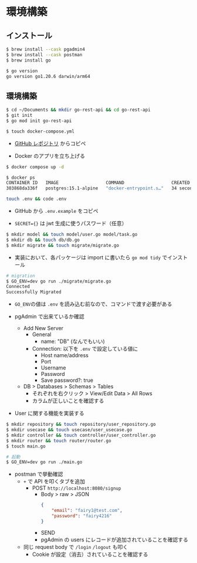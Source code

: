 # 環境構築

## インストール

```bash
$ brew install --cask pgadmin4
$ brew install --cask postman
$ brew install go

$ go version
go version go1.20.6 darwin/arm64
```

## 環境構築

```bash
$ cd ~/Documents && mkdir go-rest-api && cd go-rest-api
$ git init
$ go mod init go-rest-api

$ touch docker-compose.yml
```

-   [GitHub レポジトリ](https://github.com/GomaGoma676/echo-rest-api) からコピペ

-   Docker のアプリを立ち上げる

```bash
$ docker compose up -d

$ docker ps
CONTAINER ID   IMAGE                  COMMAND                  CREATED          STATUS          PORTS                    NAMES
303868da336f   postgres:15.1-alpine   "docker-entrypoint.s…"   34 seconds ago   Up 33 seconds   0.0.0.0:5434->5432/tcp   go-rest-api-dev-postgres-1
```

```bash
touch .env && code .env
```

-   GitHub から `.env.example` をコピペ

-   `SECRET={}` は jwt 生成に使うパスワード（任意）

```bash
$ mkdir model && touch model/user.go model/task.go
$ mkdir db && touch db/db.go
$ mkdir migrate && touch migrate/migrate.go
```

-   実装において、各パッケージは import に書いたら `go mod tidy` でインストール

```bash
# migration
$ GO_ENV=dev go run ./migrate/migrate.go
Connected
Successfully Migrated
```

-   `GO_ENV`の値は `.env` を読み込む前なので、コマンドで渡す必要がある

-   pgAdmin で出来ているか確認

    -   Add New Server
        -   General
            -   name: "DB" (なんでもいい)
        -   Connection: 以下を `.env` で設定している値に
            -   Host name/address
            -   Port
            -   Username
            -   Password
            -   Save password?: true
    -   DB > Databases > Schemas > Tables
        -   それぞれを右クリック > View/Edit Data > All Rows
        -   カラムが正しいことを確認する

-   User に関する機能を実装する

```bash
$ mkdir repository && touch repository/user_repository.go
$ mkdir usecase && touch usecase/user_usecase.go
$ mkdir controller && touch controller/user_controller.go
$ mkdir router && touch router/router.go
$ touch main.go
```

```bash
# 起動
$ GO_ENV=dev go run ./main.go
```

-   postman で挙動確認
    -   `+` で API を叩くタブを追加
        -   POST `http://localhost:8080/signup`
            -   Body > raw > JSON
                ```JSON
                {
                    "email": "fairy1@test.com",
                    "password": "fairy4216"
                }
                ```
            -   SEND
            -   pgAdmin の users にレコードが追加されていることを確認する
    -   同じ request body で `/login` `/logout` も叩く
        -   Cookie が設定（消去）されていることを確認する
